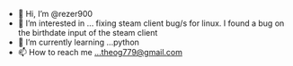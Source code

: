 - 👋 Hi, I’m @rezer900
- 👀 I’m interested in ... fixing steam client bug/s for linux. I found a bug on the birthdate input of the steam client
- 🌱 I’m currently learning ...python
- 📫 How to reach me ...theog779@gmail.com

<!---
rezer900/rezer900 is a ✨ special ✨ repository because its `README.md` (this file) appears on your GitHub profile.
You can click the Preview link to take a look at your changes.
--->
